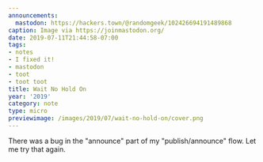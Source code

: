 ```yaml
---
announcements:
  mastodon: https://hackers.town/@randomgeek/102426694191489868
caption: Image via https://joinmastodon.org/
date: 2019-07-11T21:44:58-07:00
tags:
- notes
- I fixed it!
- mastodon
- toot
- toot toot
title: Wait No Hold On
year: '2019'
category: note
type: micro
previewimage: /images/2019/07/wait-no-hold-on/cover.png
---
```


There was a bug in the "announce" part of my "publish/announce" flow. Let me try
that again.
